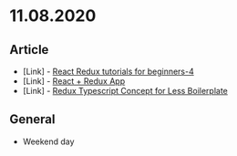 # 11.08.2020

## Article

- \[Link\] - [React Redux tutorials for beginners-4](https://nabendu82.medium.com/react-redux-tutorials-for-beginners-4-2c6e6917b537)
- \[Link\] - [React + Redux App](https://michaeljrosenberg.medium.com/react-redux-app-a95c51ba6d4d)
- \[Link\] - [Redux Typescript Concept for Less Boilerplate](https://unsignedmind.medium.com/redux-typescript-concept-for-less-boilerplate-479e5f512c96)

## General

- Weekend day

